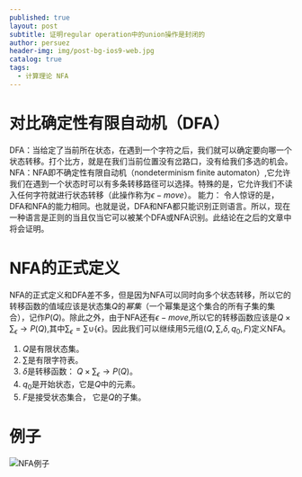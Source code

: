 ```yaml
---
published: true
layout: post
subtitle: 证明regular operation中的union操作是封闭的
author: persuez
header-img: img/post-bg-ios9-web.jpg
catalog: true
tags:
  - 计算理论 NFA
---
```

# 对比确定性有限自动机（DFA）
DFA：当给定了当前所在状态，在遇到一个字符之后，我们就可以确定要向哪一个状态转移。打个比方，就是在我们当前位置没有岔路口，没有给我们多选的机会。
NFA：NFA即不确定性有限自动机（nondeterminism finite automaton）,它允许我们在遇到一个状态时可以有多条转移路径可以选择。特殊的是，它允许我们不读入任何字符就进行状态转移（此操作称为$\epsilon - move$）。
能力： 令人惊讶的是，DFA和NFA的能力相同。也就是说，DFA和NFA都只能识别正则语言。所以，现在一种语言是正则的当且仅当它可以被某个DFA或NFA识别。此结论在之后的文章中将会证明。
# NFA的正式定义
NFA的正式定义和DFA差不多，但是因为NFA可以同时向多个状态转移，所以它的转移函数的值域应该是状态集$Q$的*幂集*（一个幂集是这个集合的所有子集的集合），记作$P(Q)$。除此之外，由于NFA还有$\epsilon - move$,所以它的转移函数应该是$Q \times \sum_\epsilon \to P(Q)$,其中$\sum_\epsilon = \sum \cup \lbrace \epsilon \rbrace$。因此我们可以继续用5元组$(Q, \sum, \delta, q_0, F)$定义NFA。
1. $Q$是有限状态集。
2. $\sum$是有限字符表。
3. $\delta$是转移函数： $Q \times \sum_\epsilon \to P(Q)$。
4. $q_0$是开始状态，它是$Q$中的元素。
5. $F$是接受状态集合， 它是$Q$的子集。

# 例子
![NFA例子](https://ws1.sinaimg.cn/large/006aPatNgy1fs2qqjwr0tj30fb056mx5.jpg)

